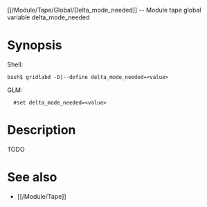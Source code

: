 [[/Module/Tape/Global/Delta_mode_needed]] -- Module tape global variable delta_mode_needed

# Synopsis
Shell:
~~~
bash$ gridlabd -D|--define delta_mode_needed=<value>
~~~
GLM:
~~~
  #set delta_mode_needed=<value>
~~~

# Description

TODO

# See also
* [[/Module/Tape]]
